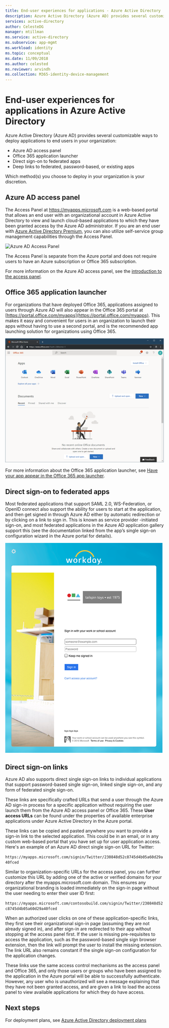 ```yaml
---
title: End-user experiences for applications - Azure Active Directory | Microsoft Docs
description: Azure Active Directory (Azure AD) provides several customizable ways to deploy applications to end users in your organization.
services: active-directory
author: CelesteDG
manager: mtillman
ms.service: active-directory
ms.subservice: app-mgmt
ms.workload: identity
ms.topic: conceptual
ms.date: 11/09/2018
ms.author: celested
ms.reviewer: arvindh
ms.collection: M365-identity-device-management
---
```


# End-user experiences for applications in Azure Active Directory
Azure Active Directory (Azure AD) provides several customizable ways to deploy applications to end users in your organization:

* Azure AD access panel
* Office 365 application launcher
* Direct sign-on to federated apps
* Deep links to federated, password-based, or existing apps

Which method(s) you choose to deploy in your organization is your discretion.

## Azure AD access panel
The Access Panel at https://myapps.microsoft.com is a web-based portal that allows an end user with an organizational account in Azure Active Directory to view and launch cloud-based applications to which they have been granted access by the Azure AD administrator. If you are an end user with [Azure Active Directory Premium](https://azure.microsoft.com/pricing/details/active-directory/), you can also utilize self-service group management capabilities through the Access Panel.

![Azure AD Access Panel](media/what-is-single-sign-on/azure-ad-access-panel.png)

The Access Panel is separate from the Azure portal and does not require users to have an Azure subscription or Office 365 subscription.

For more information on the Azure AD access panel, see the [introduction to the access panel](../user-help/active-directory-saas-access-panel-introduction.md).

## Office 365 application launcher
For organizations that have deployed Office 365, applications assigned to users through Azure AD will also appear in the Office 365 portal at [https://portal.office.com/myapps](https://portal.office.com/myapps). This makes it easy and convenient for users in an organization to launch their apps without having to use a second portal, and is the recommended app launching solution for organizations using Office 365.

![Office 365 portal](./media/end-user-experiences/microsoft-365-portal-office-com.png)

For more information about the Office 365 application launcher, see [Have your app appear in the Office 365 app launcher](https://msdn.microsoft.com/office/office365/howto/connect-your-app-to-o365-app-launcher).

## Direct sign-on to federated apps
Most federated applications that support SAML 2.0, WS-Federation, or OpenID connect also support the ability for users to start at the application, and then get signed in through Azure AD either by automatic redirection or by clicking on a link to sign in. This is known as service provider -initiated sign-on, and most federated applications in the Azure AD application gallery support this (see the documentation linked from the app’s single sign-on configuration wizard in the Azure portal for details).

![](./media/end-user-experiences/workdaymobile.png)

## Direct sign-on links
Azure AD also supports direct single sign-on links to individual applications that support password-based single sign-on, linked single sign-on, and any form of federated single sign-on.

These links are specifically crafted URLs that send a user through the Azure AD sign-in process for a specific application without requiring the user launch them from the Azure AD access panel or Office 365. These **User access URLs** can be found under the properties of available enterprise applications under Azure Active Directory in the Azure portal.

These links can be copied and pasted anywhere you want to provide a sign-in link to the selected application. This could be in an email, or in any custom web-based portal that you have set up for user application access. Here's an example of an Azure AD direct single sign-on URL for Twitter:

`https://myapps.microsoft.com/signin/Twitter/230848d52c8745d4b05a60d29a40fced`

Similar to organization-specific URLs for the access panel, you can further customize this URL by adding one of the active or verified domains for your directory after the myapps.microsoft.com domain. This ensures any organizational branding is loaded immediately on the sign-in page without the user needing to enter their user ID first:

`https://myapps.microsoft.com/contosobuild.com/signin/Twitter/230848d52c8745d4b05a60d29a40fced`

When an authorized user clicks on one of these application-specific links, they first see their organizational sign-in page (assuming they are not already signed in), and after sign-in are redirected to their app without stopping at the access panel first. If the user is missing pre-requisites to access the application, such as the password-based single sign browser extension, then the link will prompt the user to install the missing extension. The link URL also remains constant if the single sign-on configuration for the application changes.

These links use the same access control mechanisms as the access panel and Office 365, and only those users or groups who have been assigned to the application in the Azure portal will be able to successfully authenticate. However, any user who is unauthorized will see a message explaining that they have not been granted access, and are given a link to load the access panel to view available applications for which they do have access.

## Next steps
For deployment plans, see [Azure Active Directory deployment plans](../fundamentals/active-directory-deployment-plans.md)
